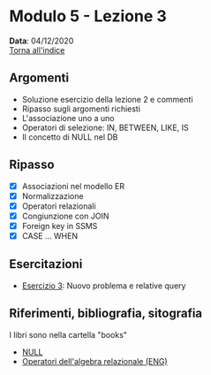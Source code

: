 # Modulo 5 - Lezione 3

__Data__: 04/12/2020  
[Torna all'indice](/README.md)  

## Argomenti

- Soluzione esercizio della lezione 2 e commenti
- Ripasso sugli argomenti richiesti
- L'associazione uno a uno
- Operatori di selezione: IN, BETWEEN, LIKE, IS
- Il concetto di NULL nel DB

## Ripasso

- [x] Associazioni nel modello ER
- [x] Normalizzazione
- [x] Operatori relazionali
- [x] Congiunzione con JOIN
- [x] Foreign key in SSMS
- [x] CASE ... WHEN

## Esercitazioni

- [Esercizio 3](/modulo-05/esercizio-3.md): Nuovo problema e relative query

## Riferimenti, bibliografia, sitografia

I libri sono nella cartella "books"

- [NULL](https://it.wikipedia.org/wiki/NULL)
- [Operatori dell'algebra relazionale (ENG)](https://en.wikipedia.org/wiki/Relational_algebra)